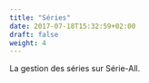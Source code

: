 ```yaml
---
title: "Séries"
date: 2017-07-18T15:32:59+02:00
draft: false
weight: 4
---
```


La gestion des séries sur Série-All.

